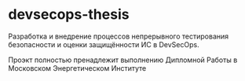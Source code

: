 # devsecops-thesis
Разработка и внедрение процессов непрерывного тестирования безопасности и оценки защищённости ИС в DevSecOps.

Проэкт полностью пренадлежит выполнению Дипломной Работы в Московском Энергетическом Институте

